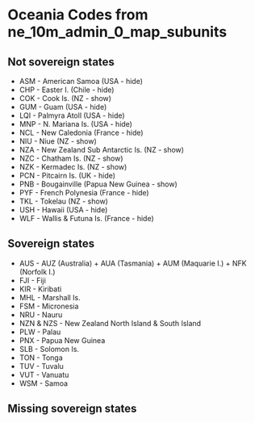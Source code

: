 # Oceania Codes from ne_10m_admin_0_map_subunits

## Not sovereign states

- ASM - American Samoa (USA - hide)
- CHP - Easter I. (Chile - hide)
- COK - Cook Is. (NZ - show)
- GUM - Guam (USA - hide)
- LQI - Palmyra Atoll (USA - hide)
- MNP - N. Mariana Is. (USA - hide)
- NCL - New Caledonia (France - hide)
- NIU - Niue (NZ - show)
- NZA - New Zealand Sub Antarctic Is. (NZ - show)
- NZC - Chatham Is. (NZ - show)
- NZK - Kermadec Is. (NZ - show)
- PCN - Pitcairn Is. (UK - hide)
- PNB - Bougainville (Papua New Guinea - show)
- PYF - French Polynesia (France - hide)
- TKL - Tokelau (NZ - show)
- USH - Hawaii (USA - hide)
- WLF - Wallis & Futuna Is. (France - hide)

## Sovereign states

- AUS - AUZ (Australia) + AUA (Tasmania) + AUM (Maquarie I.) + NFK (Norfolk I.)
- FJI - Fiji
- KIR - Kiribati
- MHL - Marshall Is.
- FSM - Micronesia
- NRU - Nauru
- NZN & NZS - New Zealand North Island & South Island
- PLW - Palau
- PNX - Papua New Guinea
- SLB - Solomon Is.
- TON - Tonga
- TUV - Tuvalu
- VUT - Vanuatu
- WSM - Samoa

## Missing sovereign states
